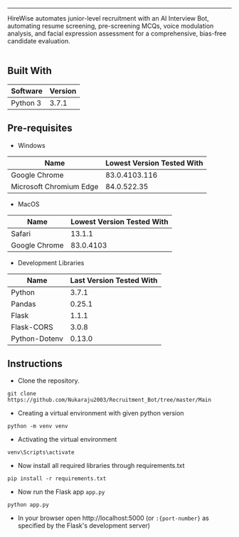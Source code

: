 
---
HireWise automates junior-level recruitment with an AI Interview Bot, automating resume screening, pre-screening MCQs, voice modulation analysis, and facial expression assessment for a comprehensive, bias-free candidate evaluation.
<br>
<br>

## Built With
| Software | Version |
|----------|---------|
| Python 3 | 3.7.1 |


## Pre-requisites
* Windows

| Name | Lowest Version Tested With |
|----------|----------------------------|
| Google Chrome | 83.0.4103.116 |
| Microsoft Chromium Edge | 84.0.522.35 |

* MacOS

| Name | Lowest Version Tested With |
|----------|----------------------------|
| Safari | 13.1.1 |
| Google Chrome | 83.0.4103 |

* Development Libraries

| Name | Last Version Tested With |
|----------|--------------------------|
| Python | 3.7.1 |
| Pandas | 0.25.1 |
| Flask | 1.1.1 |
| Flask-CORS | 3.0.8 |
| Python-Dotenv | 0.13.0 |

## Instructions

* Clone the repository.
```
git clone https://github.com/Nukaraju2003/Recruitment_Bot/tree/master/Main
```
* Creating a virtual environment with given python version
```
python -m venv venv
```
* Activating the virtual environment
```
venv\Scripts\activate
```
* Now install all required libraries through requirements.txt
```
pip install -r requirements.txt
```
* Now run the Flask app `app.py`
```
python app.py
```
* In your browser open http://localhost:5000 (or `:{port-number}` as specified by the Flask's development server)


